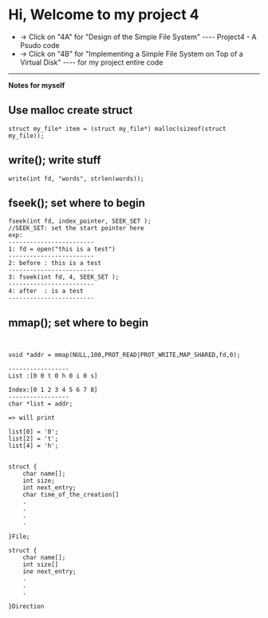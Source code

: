 # Hi, Welcome to my project 4

* -> Click on "4A" for "Design of the Simple File System" ---- Project4 - A Psudo code 
* -> Click on "4B" for "Implementing a Simple File System on Top of a Virtual Disk" ---- for my project entire code


 
-----------------------------------------------------


**Notes for myself**

## Use malloc create struct
```
struct my_file* item = (struct my_file*) malloc(sizeof(struct my_file));
```
## write(); write stuff
```
write(int fd, "words", strlen(words));
```


## fseek(); set where to begin
```
fseek(int fd, index_pointer, SEEK_SET );
//SEEK_SET: set the start pointer here 
exp: 
------------------------
1: fd = open("this is a test")
------------------------
2: before : this is a test 
------------------------
3: fseek(int fd, 4, SEEK_SET );
------------------------
4: after  : is a test
------------------------

```

## mmap(); set where to begin
```


void *addr = mmap(NULL,100,PROT_READ|PROT_WRITE,MAP_SHARED,fd,0);

-----------------
List :[0 0 t 0 h 0 i 0 s]

Index:[0 1 2 3 4 5 6 7 8] 
-----------------
char *list = addr;

=> will print

list[0] = '0';
list[2] = 't';
list[4] = 'h';


```


```
struct {
    char name[];
    int size;
    int next_entry;
    char time_of_the_creation[]
    .
    .
    .
    .

}File;
```

```
struct {
    char name[];
    int size[]
    ine next_entry;
    .
    .
    .

}Direction 
```

